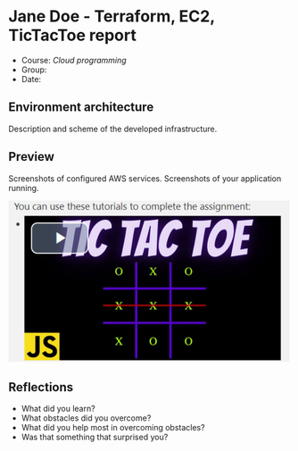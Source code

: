 # Jane Doe - Terraform, EC2, TicTacToe report

- Course: *Cloud programming*
- Group:
- Date:

## Environment architecture

Description and scheme of the developed infrastructure.

## Preview


Screenshots of configured AWS services. Screenshots of your application running.

![Sample image](img/sample-image.png)

## Reflections

- What did you learn?
- What obstacles did you overcome?
- What did you help most in overcoming obstacles?
- Was that something that surprised you?

